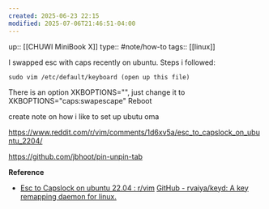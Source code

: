 ```yaml
---
created: 2025-06-23 22:15
modified: 2025-07-06T21:46:51-04:00
---
```

up:: [[CHUWI MiniBook X]]
type:: #note/how-to 
tags:: [[linux]]

I swapped esc with caps recently on ubuntu. Steps i followed:
```
sudo vim /etc/default/keyboard (open up this file)
```

There is an option XKBOPTIONS="", just change it to XKBOPTIONS="caps:swapescape"
Reboot

create note on how i like to set up ubutu
oma

https://www.reddit.com/r/vim/comments/1d6xv5a/esc_to_capslock_on_ubuntu_2204/



https://github.com/jbhoot/pin-unpin-tab

**Reference**
- [Esc to Capslock on ubuntu 22.04 : r/vim](https://www.reddit.com/r/vim/comments/1d6xv5a/esc_to_capslock_on_ubuntu_2204/)
[GitHub - rvaiya/keyd: A key remapping daemon for linux.](https://github.com/rvaiya/keyd)


